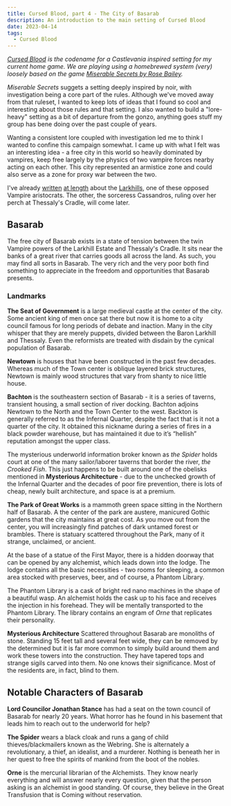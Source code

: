 ```yaml
---
title: Cursed Blood, part 4 - The City of Basarab
description: An introduction to the main setting of Cursed Blood
date: 2023-04-14
tags:
  - Cursed Blood
---
```


_[Cursed Blood](/tags/cursed-blood/) is the codename for a Castlevania inspired setting for my current home game. We are playing using a homebrewed system (very) loosely based on the game [Miserable Secrets by Rose Bailey](https://www.drivethrurpg.com/product/245941/Miserable-Secrets)._

_Miserable Secrets_ suggets a setting deeply inspired by noir, with investigation being a core part of the rules. Although we've moved away from that ruleset, I wanted to keep lots of ideas that I found so cool and interesting about those rules and that setting. I also wanted to build a "lore-heavy" setting as a bit of departure from the gonzo, anything goes stuff my group has bene doing over the past couple of years.

Wanting a consistent lore coupled with investigation led me to think I wanted to confine this campaign somewhat. I came up with what I felt was an interesting idea - a free city in this world so heavily dominated by vampires, keep free largely by the physics of two vampire forces nearby acting on each other. This city represented an armistice zone and could also serve as a zone for proxy war between the two.

I've already [written](/posts/baron-larkhill.md) [at length](/posts/larkhill-estate.md) about the [Larkhills](/posts/basarab.md), one of these opposed Vampire aristocrats. The other, the sorceress Cassandros, ruling over her perch at Thessaly's Cradle, will come later.

## Basarab

The free city of Basarab exists in a state of tension between the twin Vampire powers of the Larkhill Estate and Thessaly's Cradle. It sits near the banks of a great river that carries goods all across the land. As such, you may find all sorts in Basarab. The very rich and the very poor both find something to appreciate in the freedom and opportunities that Basarab presents.

### Landmarks

**The Seat of Government** is a large medieval castle at the center of the city. Some ancient king of men once sat there but now it is home to a city council famous for long periods of debate and inaction. Many in the city whisper that they are merely puppets, divided between the Baron Larkhill and Thessaly. Even the reformists are treated with disdain by the cynical population of Basarab.

**Newtown** is houses that have been constructed in the past few decades. Whereas much of the Town center is oblique layered brick structures, Newtown is mainly wood structures that vary from shanty to nice little house.

**Bachton** is the southeastern section of Basarab - it is a series of taverns, transient housing, a small section of river docking. Bachton adjoins Newtown to the North and the Town Center to the west. Backton is generally referred to as the Infernal Quarter, despite the fact that is it not a quarter of the city. It obtained this nickname during a series of fires in a black powder warehouse, but has maintained it due to it’s “hellish” reputation amongst the upper class.

The mysterious underworld information broker known as _the Spider_ holds court at one of the many sailor/laborer taverns that border the river, _the Crooked Fish_. This just happens to be built around one of the obelisks mentioned in **Mysterious Architecture** - due to the unchecked growth of the Infernal Quarter and the decades of poor fire prevention, there is lots of cheap, newly built architecture, and space is at a premium.

**The Park of Great Works** is a mammoth green space sitting in the Northern half of Basarab. A the center of the park are austere, manicured Gothic gardens that the city maintains at great cost. As you move out from the center, you will increasingly find patches of dark untamed forest or brambles. There is statuary scattered throughout the Park, many of it strange, unclaimed, or ancient.

At the base of a statue of the First Mayor, there is a hidden doorway that can be opened by any alchemist, which leads down into the lodge. The lodge contains all the basic necessities - two rooms for sleeping, a common area stocked with preserves, beer, and of course, a Phantom Library.

The Phantom Library is a cask of bright red nano machines in the shape of a beautiful wasp. An alchemist holds the cask up to his face and receives the injection in his forehead. They will be mentally transported to the Phantom Library. The library contains an engram of _Orne_ that replicates their personality.

**Mysterious Architecture** Scattered throughout Basarab are monoliths of stone. Standing 15 feet tall and several feet wide, they can be removed by the determined but it is far more common to simply build around them and work these towers into the construction. They have tapered tops and strange sigils carved into them. No one knows their significance. Most of the residents are, in fact, blind to them.

## Notable Characters of Basarab

**Lord Councilor Jonathan Stance** has had a seat on the town council of Basarab for nearly 20 years. What horror has he found in his basement that leads him to reach out to the underworld for help?

**The Spider** wears a black cloak and runs a gang of child thieves/blackmailers known as the Webring. She is alternately a revolutionary, a thief, an idealist, and a murderer. Nothing is beneath her in her quest to free the spirits of mankind from the boot of the nobles.

**Orne** is the mercurial librarian of the Alchemists. They know nearly everything and will answer nearly every question, given that the person asking is an alchemist in good standing. Of course, they believe in the Great Transfusion that is Coming without reservation.
